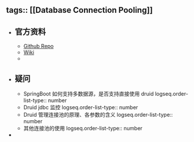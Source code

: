 tags:: [[Database Connection Pooling]]
---

- ## 官方资料
	- [Github Repo](https://github.com/alibaba/druid)
	- [Wiki](https://github.com/alibaba/druid/wiki/%E9%A6%96%E9%A1%B5)
	-
- ## 疑问
	- SpringBoot 如何支持多数据源，是否支持直接使用 druid
	  logseq.order-list-type:: number
	- Druid jdbc 监控
	  logseq.order-list-type:: number
	- Druid 管理连接池的原理、各参数的含义
	  logseq.order-list-type:: number
	- 其他连接池的使用
	  logseq.order-list-type:: number
-